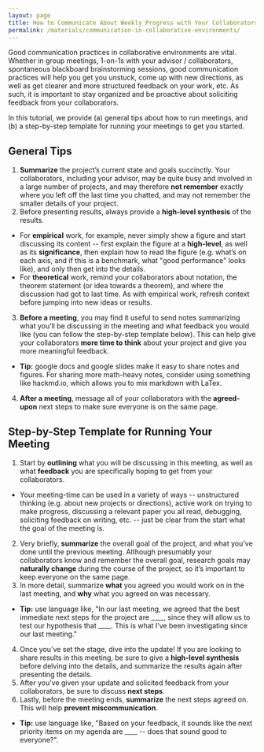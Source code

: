 ```yaml
---
layout: page
title: How to Communicate About Weekly Progress with Your Collaborators
permalink: /materials/communication-in-collaborative-environments/
---
```


Good communication practices in collaborative environments are vital. 
Whether in group meetings, 1-on-1s with your advisor / collaborators, 
spontaneous blackboard brainstorming sessions, good communication practices will help you get you unstuck, 
come up with new directions, as well as get clearer and more structured feedback on your work, etc. 
As such, it is important to stay organized and be proactive about soliciting feedback from your collaborators. 

In this tutorial, we provide (a) general tips about how to run meetings, 
and (b) a step-by-step template for running your meetings to get you started.

## General Tips

1. **Summarize** the project’s current state and goals succinctly. Your collaborators, including your advisor, may be quite busy and involved in a large number of projects, and may therefore **not remember** exactly where you left off the last time you chatted, and may not remember the smaller details of your project. 
2. Before presenting results, always provide a **high-level synthesis** of the results. 
  * For **empirical** work, for example, never simply show a figure and start discussing its content -- first explain the figure at a **high-level**, as well as its **significance**, then explain how to read the figure (e.g. what’s on each axis, and if this is a benchmark, what "good performance" looks like), and only then get into the details. 
  * For **theoretical** work, remind your collaborators about notation, the theorem statement (or idea towards a theorem), and where the discussion had got to last time. As with empirical work, refresh context before jumping into new ideas or results. 
3. **Before a meeting**, you may find it useful to send notes summarizing what you’ll be discussing in the meeting and what feedback you would like (you can follow the step-by-step template below). This can help give your collaborators **more time to think** about your project and give you more meaningful feedback.
  * **Tip:** google docs and google slides make it easy to share notes and figures. For sharing more math-heavy notes, consider using something like hackmd.io, which allows you to mix markdown with LaTex.  
4. **After a meeting**, message all of your collaborators with the **agreed-upon** next steps to make sure everyone is on the same page.  


## Step-by-Step Template for Running Your Meeting

1. Start by **outlining** what you will be discussing in this meeting, as well as what **feedback** you are specifically hoping to get from your collaborators.
  * Your meeting-time can be used in a variety of ways -- unstructured thinking (e.g. about new projects or directions), active work on trying to make progress, discussing a relevant paper you all read, debugging, soliciting feedback on writing, etc. -- just be clear from the start what the goal of the meeting is.
2. Very briefly, **summarize** the overall goal of the project, and what you’ve done until the previous meeting. Although presumably your collaborators know and remember the overall goal, research goals may **naturally change** during the course of the project, so it’s important to keep everyone on the same page.
3. In more detail, summarize **what** you agreed you would work on in the last meeting, and **why** what you agreed on was necessary. 
  * **Tip:** use language like, "In our last meeting, we agreed that the best immediate next steps for the project are \_\_\_\_, since they will allow us to test our hypothesis that \_\_\_\_. This is what I’ve been investigating since our last meeting."
4. Once you’ve set the stage, dive into the update! If you are looking to share results in this meeting, be sure to give a **high-level synthesis** before delving into the details, and summarize the results again after presenting the details.   
5. After you’ve given your update and solicited feedback from your collaborators, be sure to discuss **next steps**. 
6. Lastly, before the meeting ends, **summarize** the next steps agreed on. This will help **prevent miscommunication**. 
  * **Tip:** use language like, "Based on your feedback, it sounds like the next priority items on my agenda are \_\_\_\_ -- does that sound good to everyone?". 

